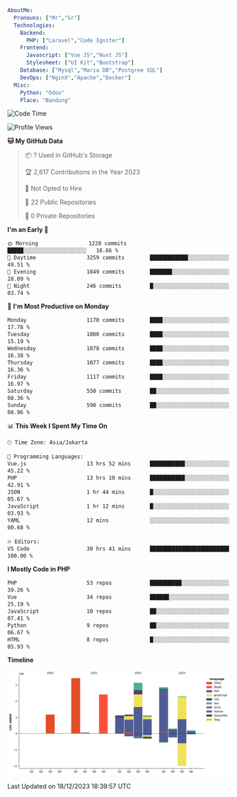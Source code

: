 ```yaml
AboutMe:
  Pronouns: ["Mr","Sr"]
  Technologies:
    Backend:
      PHP: ["Laravel","Code Igniter"]
    Frontend:
      Javascript: ["Vue JS","Nuxt JS"]
      Stylesheet: ["UI Kit","Bootstrap"]
    Database: ["Mysql","Maria DB","Postgree SQL"]
    DevOps: ["NginX","Apache","Docker"]
  Misc:
    Python: "Odoo"
    Place: "Bandung"
```

<!--START_SECTION:waka-->
![Code Time](http://img.shields.io/badge/Code%20Time-937%20hrs%2035%20mins-blue)

![Profile Views](http://img.shields.io/badge/Profile%20Views-4-blue)

**🐱 My GitHub Data** 

> 📦 ? Used in GitHub's Storage 
 > 
> 🏆 2,617 Contributions in the Year 2023
 > 
> 🚫 Not Opted to Hire
 > 
> 📜 22 Public Repositories 
 > 
> 🔑 0 Private Repositories 
 > 
**I'm an Early 🐤** 

```text
🌞 Morning                1228 commits        █████░░░░░░░░░░░░░░░░░░░░   18.66 % 
🌆 Daytime                3259 commits        ████████████░░░░░░░░░░░░░   49.51 % 
🌃 Evening                1849 commits        ███████░░░░░░░░░░░░░░░░░░   28.09 % 
🌙 Night                  246 commits         █░░░░░░░░░░░░░░░░░░░░░░░░   03.74 % 
```
📅 **I'm Most Productive on Monday** 

```text
Monday                   1170 commits        ████░░░░░░░░░░░░░░░░░░░░░   17.78 % 
Tuesday                  1000 commits        ████░░░░░░░░░░░░░░░░░░░░░   15.19 % 
Wednesday                1078 commits        ████░░░░░░░░░░░░░░░░░░░░░   16.38 % 
Thursday                 1077 commits        ████░░░░░░░░░░░░░░░░░░░░░   16.36 % 
Friday                   1117 commits        ████░░░░░░░░░░░░░░░░░░░░░   16.97 % 
Saturday                 550 commits         ██░░░░░░░░░░░░░░░░░░░░░░░   08.36 % 
Sunday                   590 commits         ██░░░░░░░░░░░░░░░░░░░░░░░   08.96 % 
```


📊 **This Week I Spent My Time On** 

```text
🕑︎ Time Zone: Asia/Jakarta

💬 Programming Languages: 
Vue.js                   13 hrs 52 mins      ███████████░░░░░░░░░░░░░░   45.22 % 
PHP                      13 hrs 10 mins      ███████████░░░░░░░░░░░░░░   42.91 % 
JSON                     1 hr 44 mins        █░░░░░░░░░░░░░░░░░░░░░░░░   05.67 % 
JavaScript               1 hr 12 mins        █░░░░░░░░░░░░░░░░░░░░░░░░   03.93 % 
YAML                     12 mins             ░░░░░░░░░░░░░░░░░░░░░░░░░   00.68 % 

🔥 Editors: 
VS Code                  30 hrs 41 mins      █████████████████████████   100.00 % 
```

**I Mostly Code in PHP** 

```text
PHP                      53 repos            ██████████░░░░░░░░░░░░░░░   39.26 % 
Vue                      34 repos            ██████░░░░░░░░░░░░░░░░░░░   25.19 % 
JavaScript               10 repos            ██░░░░░░░░░░░░░░░░░░░░░░░   07.41 % 
Python                   9 repos             ██░░░░░░░░░░░░░░░░░░░░░░░   06.67 % 
HTML                     8 repos             █░░░░░░░░░░░░░░░░░░░░░░░░   05.93 % 
```



**Timeline**

![Lines of Code chart](https://raw.githubusercontent.com/vheins/vheins/main/assets/bar_graph.png)


 Last Updated on 18/12/2023 18:39:57 UTC
<!--END_SECTION:waka-->
